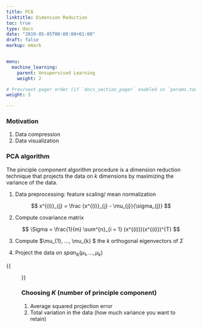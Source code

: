```yaml
---
title: PCA
linktitle: Dimension Reduction
toc: true
type: docs
date: "2019-05-05T00:00:00+01:00"
draft: false
markup: mmark


menu:
  machine_learning:
    parent: Unsupervised Learning
    weight: 2

# Prev/next pager order (if `docs_section_pager` enabled in `params.toml`)
weight: 3

---
```


### Motivation

1. Data compression
2. Data visualization

### PCA algorithm

The pinciple component algorithm procedure is a dimension reduction technique that projects the data on $k$ dimensions by maximizing the variance of the data.

1. Data preprocessing: feature scaling/ mean normalization

$$
x^{(i)}_{j} = \frac {x^{(i)}_{j} - \mu_{j}}{\sigma_{j}}
$$

2. Compute covariance matrix 

$$
\Sigma = \frac{1}{m} \sum^{n}_{i = 1} (x^{(i)})(x^{(i)})^{T}
$$

3. Compute $\mu_{1}, ..., \mu_{k} $ the $k$ orthogonal eigenvectors of $\Sigma$

4. Project the data on $span_{\mathbb{R}}(\mu_{1}, ..., \mu_{k} )$

{{<figure src = "pca.png">}}

### Choosing $K$ (number of principle component)

1. Average squared projection error
2. Total variation in the data (how much variance you want to retain)
